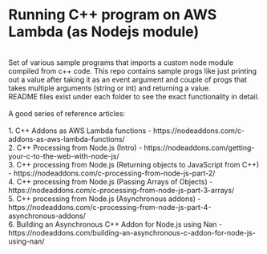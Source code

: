 # Running C++ program on AWS Lambda (as Nodejs module)
<br/>
Set of various sample programs that imports a custom node module compiled from c++ code. This repo contains sample progs like just printing out a value after taking it as an event argument and couple of progs that takes multiple arguments (string or int) and returning a value.
<br/>
README files exist under each folder to see the exact functionality in detail.
<br/><br/>
A good series of reference articles:<br/><br/>
1. C++ Addons as AWS Lambda functions - https://nodeaddons.com/c-addons-as-aws-lambda-functions/<br/>
2. C++ Processing from Node.js (Intro) - https://nodeaddons.com/getting-your-c-to-the-web-with-node-js/<br/>
3. C++ processing from Node.js (Returning objects to JavaScript from C++) - https://nodeaddons.com/c-processing-from-node-js-part-2/<br/>
4. C++ processing from Node.js (Passing Arrays of Objects) - https://nodeaddons.com/c-processing-from-node-js-part-3-arrays/<br/>
5. C++ processing from Node.js (Asynchronous addons) - https://nodeaddons.com/c-processing-from-node-js-part-4-asynchronous-addons/<br/>
6. Building an Asynchronous C++ Addon for Node.js using Nan - https://nodeaddons.com/building-an-asynchronous-c-addon-for-node-js-using-nan/<br/>
